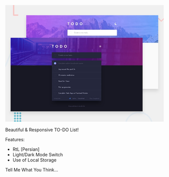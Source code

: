 ![Design preview for the Todo app coding challenge](./design/desktop-preview.jpg)




Beautiful & Responsive TO-DO List!


Features: 
- RtL [Persian]
- Light/Dark Mode Switch 
- Use of Local Storage


Tell Me What You Think...
